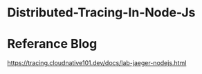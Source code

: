 # Distributed-Tracing-In-Node-Js


# Referance Blog

https://tracing.cloudnative101.dev/docs/lab-jaeger-nodejs.html
